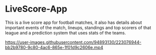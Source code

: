 # LiveScore-App
This is a live score app for football matches, it also has details about important events of the match, lineups, standings and top scorers of that league and
a prediction system that uses stats of the teams.

https://user-images.githubusercontent.com/94893130/223076944-bb2b9780-9c80-4ac6-865e-1f01d9c2606e.mp4

